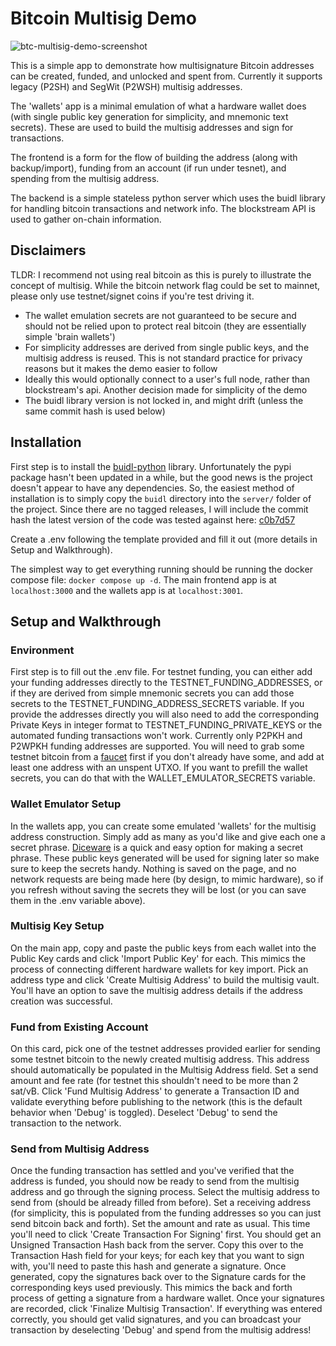 # Bitcoin Multisig Demo
![btc-multisig-demo-screenshot](https://github.com/mattacus/btc-multisig-demo/assets/15896597/7cd84463-4d9a-4900-a431-1d6a9b20448f)

This is a simple app to demonstrate how multisignature Bitcoin addresses can be created, funded, and unlocked and spent from. Currently it supports legacy (P2SH) and SegWit (P2WSH) multisig addresses.

The 'wallets' app is a minimal emulation of what a hardware wallet does (with single public key generation for simplicity, and mnemonic text secrets). These are used to build the multisig addresses and sign for transactions.

The frontend is a form for the flow of building the address (along with backup/import), funding from an account (if run under tesnet), and spending from the multisig address.

The backend is a simple stateless python server which uses the buidl library for handling bitcoin transactions and network info. The blockstream API is used to gather on-chain information.

## Disclaimers

TLDR: I recommend not using real bitcoin as this is purely to illustrate the concept of multisig. While the bitcoin network flag could be set to mainnet, please only use testnet/signet coins if you're test driving it.

- The wallet emulation secrets are not guaranteed to be secure and should not be relied upon to protect real bitcoin (they are essentially simple 'brain wallets')
- For simplicity addresses are derived from single public keys, and the multisig address is reused. This is not standard practice for privacy reasons but it makes the demo easier to follow
- Ideally this would optionally connect to a user's full node, rather than blockstream's api. Another decision made for simplicity of the demo
- The buidl library version is not locked in, and might drift (unless the same commit hash is used below)

## Installation

First step is to install the [buidl-python](https://github.com/buidl-bitcoin/buidl-python) library. Unfortunately the pypi package hasn't been updated in a while, but the good news is the project doesn't appear to have any dependencies. So, the easiest method of installation is to simply copy the `buidl` directory into the `server/` folder of the project. Since there are no tagged releases, I will include the commit hash the latest version of the code was tested against here: [c0b7d57](https://github.com/buidl-bitcoin/buidl-python/commit/c0b7d573a6411341be0485606ea17c75ec631aaa)

Create a .env following the template provided and fill it out (more details in Setup and Walkthrough).

The simplest way to get everything running should be running the docker compose file: `docker compose up -d`. The main frontend app is at `localhost:3000` and the wallets app is at `localhost:3001`.

## Setup and Walkthrough

### Environment

First step is to fill out the .env file. For testnet funding, you can either add your funding addresses directly to the TESTNET_FUNDING_ADDRESSES, or if they are derived from simple mnemonic secrets you can add those secrets to the TESTNET_FUNDING_ADDRESS_SECRETS variable. If you provide the addresses directly you will also need to add the corresponding Private Keys in integer format to TESTNET_FUNDING_PRIVATE_KEYS or the automated funding transactions won't work. Currently only P2PKH and P2WPKH funding addresses are supported. You will need to grab some testnet bitcoin from a [faucet](https://bitcoinfaucet.uo1.net/) first if you don't already have some, and add at least one address with an unspent UTXO. If you want to prefill the wallet secrets, you can do that with the WALLET_EMULATOR_SECRETS variable.

### Wallet Emulator Setup

In the wallets app, you can create some emulated 'wallets' for the multisig address construction. Simply add as many as you'd like and give each one a secret phrase. [Diceware](https://diceware.dmuth.org/) is a quick and easy option for making a secret phrase. These public keys generated will be used for signing later so make sure to keep the secrets handy. Nothing is saved on the page, and no network requests are being made here (by design, to mimic hardware), so if you refresh without saving the secrets they will be lost (or you can save them in the .env variable above).

### Multisig Key Setup

On the main app, copy and paste the public keys from each wallet into the Public Key cards and click 'Import Public Key' for each. This mimics the process of connecting different hardware wallets for key import. Pick an address type and click 'Create Multisig Address' to build the multisig vault. You'll have an option to save the multisig address details if the address creation was successful.

### Fund from Existing Account

On this card, pick one of the testnet addresses provided earlier for sending some testnet bitcoin to the newly created multisig address. This address should automatically be populated in the Multisig Address field. Set a send amount and fee rate (for testnet this shouldn't need to be more than 2 sat/vB. Click 'Fund Multisig Address' to generate a Transaction ID and validate everything before publishing to the network (this is the default behavior when 'Debug' is toggled). Deselect 'Debug' to send the transaction to the network.

### Send from Multisig Address

Once the funding transaction has settled and you've verified that the address is funded, you should now be ready to send from the multisig address and go through the signing process. Select the multisig address to send from (should be already filled from before). Set a receiving address (for simplicity, this is populated from the funding addresses so you can just send bitcoin back and forth). Set the amount and rate as usual. This time you'll need to click 'Create Transaction For Signing' first. You should get an Unsigned Transaction Hash back from the server. Copy this over to the Transaction Hash field for your keys; for each key that you want to sign with, you'll need to paste this hash and generate a signature. Once generated, copy the signatures back over to the Signature cards for the corresponding keys used previously. This mimics the back and forth process of getting a signature from a hardware wallet. Once your signatures are recorded, click 'Finalize Multisig Transaction'. If everything was entered correctly, you should get valid signatures, and you can broadcast your transaction by deselecting 'Debug' and spend from the multisig address!
